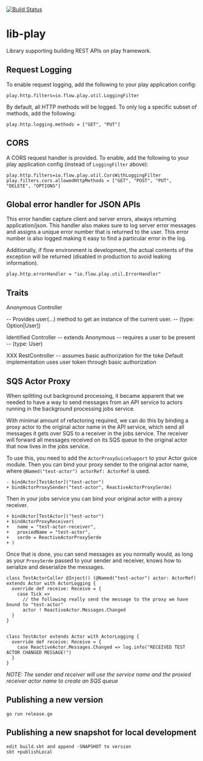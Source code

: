 [![Build Status](https://travis-ci.org/flowcommerce/lib-play.svg?branch=main)](https://app.travis-ci.com/flowcommerce/lib-play)

# lib-play
Library supporting building REST APIs on play framework.

## Request Logging

To enable request logging, add the following to your
play application config:

    play.http.filters=io.flow.play.util.LoggingFilter

By default, all HTTP methods will be logged. To only
log a specific subset of methods, add the following:

    play.http.logging.methods = ["GET", "PUT"]

## CORS

A CORS request handler is provided. To enable, add the following
to your play application config (instead of `LoggingFilter` above):

    play.http.filters=io.flow.play.util.CorsWithLoggingFilter
    play.filters.cors.allowedHttpMethods = ["GET", "POST", "PUT", "DELETE", "OPTIONS"]

## Global error handler for JSON APIs

This error handler capture client and server errors, always
returning application/json. This handler also makes sure to
log server error messages and assigns a unique error number
that is returned to the user. This error number is also logged
making it easy to find a particular error in the log.

Additionally, if flow environment is development, the actual contents
of the exception will be returned (disabled in production to avoid
leaking information).

    play.http.errorHandler = "io.flow.play.util.ErrorHandler"

## Traits

  Anonymous Controller

   -- Provides user(...) method to get an instance of the current
      user.
    -- (type: Option[User])

  Identified Controller
    -- extends Anonymous
    -- requires a user to be present
    -- (type: User)

  XXX RestController
    -- assumes basic authorization for the toke
       Default implementation uses user token through basic
       authorization

## SQS Actor Proxy

When splitting out background processing, it became apparent that we needed to have a way
to send messages from an API service to actors running in the background processing jobs service.

With minimal amount of refactoring required, we can do this by binding a proxy actor to the original
actor name in the API service, which send all messages it gets over SQS to a receiver in the jobs service.
The receiver will forward all messages received on its SQS queue to the original actor that now lives in
the jobs service.

To use this, you need to add the `ActorProxyGuiceSupport` to your Actor guice module. Then you can bind your
proxy sender to the original actor name, where `@Named("test-actor") actorRef: ActorRef` is used.

```
- bindActor[TestActor]("test-actor")
+ bindActorProxySender("test-actor", ReactiveActorProxySerde)
```

Then in your jobs service you can bind your original actor with a proxy receiver.

```
+ bindActor[TestActor]("test-actor")
+ bindActorProxyReceiver(
+   name = "test-actor-receiver",
+   proxiedName = "test-actor",
+   serde = ReactiveActorProxySerde
+ )
```

Once that is done, you can send messages as you normally would, as long as your `ProxySerde` passed
to your sender and receiver, knows how to serialize and deserialize the messages.

```
class TestActorCaller @Inject() (@Named("test-actor") actor: ActorRef) extends Actor with ActorLogging {
  override def receive: Receive = {
    case Tick =>
      // the following really send the message to the proxy we have bound to "test-actor"
      actor ! ReactiveActor.Messages.Changed
  }
}


class TestActor extends Actor with ActorLogging {
  override def receive: Receive = {
    case ReactiveActor.Messages.Changed => log.info("RECEIVED TEST ACTOR CHANGED MESSAGE!")
  }
}
```

_NOTE: The sender and receiver will use the service name and the proxied receiver actor name to create an SQS queue_


## Publishing a new version

    go run release.go

## Publishing a new snapshot for local development

    edit build.sbt and append -SNAPSHOT to version
    sbt +publishLocal
